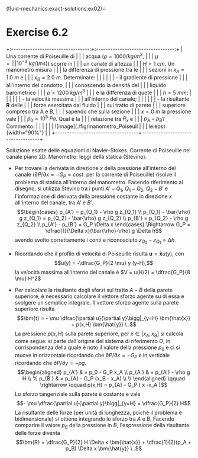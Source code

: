 (fluid-mechanics:exact-solutions:ex02)=
# Exercise 6.2

+:---------------------------------:+:---------------------------------:+
| Una corrente di Poiseuille di     |                                   |
| acqua ($\rho = 1000 / kg/m^3$,    |                                   |
| $\mu =                            |                                   |
|  10^{-3} \ kg/(m s)$) scorre in   |                                   |
| un canale di altezza              |                                   |
| $H = 1 \ cm$. Un manometro misura |                                   |
| la differenza di pressione tra le |                                   |
| sezioni in $x_A = 1.0 \ m$ e      |                                   |
| $x_B= 2.0 \ m$. Determinare:      |                                   |
|                                   |                                   |
| -   il gradiente di pressione     |                                   |
|     all'interno del condotto,     |                                   |
|     conoscendo la densità del     |                                   |
|     liquido barometrico           |                                   |
|     $\bar{\rho} = 1200 \ kg/m^3$  |                                   |
|     e la differenza di quote      |                                   |
|     $h = 5 \ mm$;                 |                                   |
|                                   |                                   |
| -   la velocità massima           |                                   |
|     all'interno del canale;       |                                   |
|                                   |                                   |
| -   la risultante $\bm{R}$ delle  |                                   |
|     forze esercitata dal fluido   |                                   |
|     sul tratto di parete          |                                   |
|     superiore compreso tra A e B, |                                   |
|     sapendo che sulla sezione     |                                   |
|     $x = 0 \ m$ la pressione vale |                                   |
|     $p_0 = 10^5 \ Pa$. Qual è la  |                                   |
|     relazione tra $R_x$ e         |                                   |
|     $p_A - p_B$? Commento.        |                                   |
|                                   |                                   |
| ![image](./fig/manometro_Poiseuil |                                   |
| le.eps){width="90%"}              |                                   |
+-----------------------------------+-----------------------------------+

Soluzione esatte delle equazioni di Navier-Stokes. Corrente di
Poiseuille nel canale piano 2D. Manometro: leggi della statica
(Stevino).

-   Per trovare la derivata in direzione $x$ della pressione all'interno
    del canale ($\partial P/\partial x = - G_P = cost.$ per la corrente
    di Poiseuille) risolve il problema di statica all'interno del
    manometro. Facendo riferimento al disegno, si utilizza Stevino tra i
    punti $A'-Q_1$, $Q_1-Q_2$, $Q_2-B'$ e l'informazione di derivata
    della pressione costante in direzione $x$ all'interno del canale,
    tra $A'$ e $B'$. $$\begin{cases}
      p_{A'} = p_{Q_1} - \rho g z_{Q_1} \\
      p_{Q_1} - \bar{\rho} g z_{Q_1} =   p_{Q_2} - \bar{\rho} g z_{Q_2} \\
      p_{B'} = p_{Q_2} - \rho g z_{Q_2} \\
      p_{A'} - p_{B'} = G_P \Delta x
     \end{cases} \Rightarrow
      G_P = \dfrac{1}{\Delta x}(\bar{\rho}-\rho) g \Delta h$$ avendo
    svolto correttamente i conti e riconosciuto $z_{Q_2} - z_{Q_1} =
     \Delta h$.

-   Ricordando che il profilo di velocità di Poiseuille risulta
    $\bm{u} = \bm{\hat{x}} u(y)$, con
    $$u(y) = -\dfrac{G_P}{2 \mu} y (y-H),$$ la velocità massima
    all'interno del canale è $V = u(H/2) =
     \dfrac{G_P}{8 \mu} H^2$

-   Per calcolare la risultante degli sforzi sul tratto $A-B$ della
    parete superiore, è necessario calcolare il vettore sforzo agente su
    di essa e svolgere un semplice integrale. Il vettore sforzo agente
    sulla parete superiore risulta
    $$\bm{t} = - \mu \dfrac{\partial u}{\partial y}\bigg|_{y=H} \bm{\hat{x}} +
               p(x,H) \bm{\hat{y}} \ .$$ La pressione $p(x,H)$ sulla
    parete superiore, per $x \in [x_A,x_B]$ si calcola come segue: si
    parte dall'origine del sistema di riferimento $O$, in corrispondenza
    della quale è noto il valore della pressione $p_0$ e ci si muove in
    orizzontale ricordando che $\partial P/\partial x = -G_P$ e in
    verticale ricordando che $\partial P/\partial y = -\rho g$.
    $$\begin{aligned}
      p_{A'} & = p_0 - G_P x_A \\
      p_{A } & = p_{A'} - \rho g H  \\
    %  p_{B } & = p_{A}  - G_P (x_B - x_A)  \\ \\
     \end{aligned}
     \qquad \rightarrow  \qquad p(x,H)  = p_{A} - G_P ( x  -x_A )$$ Lo
    sforzo tangenziale sulla parete è costante e vale
    $$- \mu \dfrac{\partial u}{\partial y}\bigg|_{y=H} =
        \dfrac{G_P}{2} H$$ La risultante delle forze (per unità di
    lunghezza, poichè il problema è bidimensionale) si ottiene
    integrando lo sforzo tra $A$ e $B$. Facendo comparire il valore
    $p_B$ della pressione in $B$, l'espressione della risultante delle
    forze diventa $$\bm{R} = \dfrac{G_P}{2} H \Delta x \bm{\hat{x}} + 
               \dfrac{1}{2}(p_A + p_B) \Delta x \bm{\hat{y}} \ .$$
